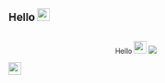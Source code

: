 ## Hello  <img src="https://media.giphy.com/media/hvRJCLFzcasrR4ia7z/giphy.gif" width="25px">


<p align="center"><br>
Hello  <img src="https://media.giphy.com/media/hvRJCLFzcasrR4ia7z/giphy.gif" width="25px">
  <img src="https://discord.c99.nl/widget/theme-1/406759878070108174.png"/>
     </a>
</p>
<img src="https://media.giphy.com/media/hvRJCLFzcasrR4ia7z/giphy.gif" width="25px">
